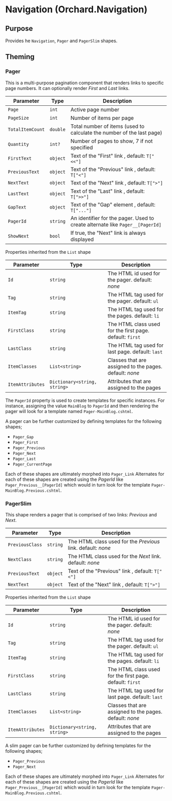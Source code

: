 # Navigation (Orchard.Navigation)

## Purpose

Provides he `Navigation`, `Pager` and `PagerSlim` shapes.

## Theming

### Pager

This is a multi-purpose pagination component that renders links to specific page numbers.
It can optionally render _First_ and _Last_ links.

| Parameter | Type | Description |
| --------- | ---- |------------ |
| `Page` | `int` | Active page number |
| `PageSize` | `int` | Number of items per page |
| `TotalItemCount` | `double` | Total number of items (used to calculate the number of the last page) |
| `Quantity` | `int?` | Number of pages to show, 7 if not specified |
| `FirstText` | `object` | Text of the "First" link , default: `T["<<"]` |
| `PreviousText` | `object` | Text of the "Previous" link , default: `T["<"]`
| `NextText` | `object` | Text of the "Next" link , default: `T[">"]` |
| `LastText` | `object` | Text of the "Last" link , default: `T[">>"]` |
| `GapText` | `object` | Text of the "Gap" element , default: `T["..."]` |
| `PagerId` | `string` | An identifier for the pager. Used to create alternate like `Pager__[PagerId]` |
| `ShowNext` | `bool` | If true, the "Next" link is always displayed |

Properties inherited from the `List` shape

| Parameter | Type | Description |
| --------- | ---- |------------ |
| `Id` | `string` | The HTML id used for the pager. default: _none_ |
| `Tag` | `string` | The HTML tag used for the pager. default: `ul` |
| `ItemTag` | `string` | The HTML tag used for the pages. default: `li` |
| `FirstClass` | `string` | The HTML class used for the first page. default: `first` |
| `LastClass` | `string` | The HTML tag used for last page. default: `last` |
| `ItemClasses` | `List<string>` | Classes that are assigned to the pages. default: _none_ |
| `ItemAttributes` | `Dictionary<string, string>` | Attributes that are assigned to the pages |

The `PagerId` property is used to create templates for specific instances. For instance, assigning
the value `MainBlog` to `PagerId` and then rendering the pager will look for a template named 
`Pager-MainBlog.cshtml`.

A pager can be further customized by defining templates for the following shapes;
- `Pager_Gap`
- `Pager_First`
- `Pager_Previous`
- `Pager_Next`
- `Pager_Last`
- `Pager_CurrentPage`

Each of these shapes are ultimately morphed into `Pager_Link`
Alternates for each of these shapes are created using the _PagerId_ like `Pager_Previous__[PagerId]` which
would in turn look for the template `Pager-MainBlog.Previous.cshtml`.

### PagerSlim

This shape renders a pager that is comprised of two links: _Previous_ and _Next_.

| Parameter | Type | Description |
| --------- | ---- |------------ |
| `PreviousClass` | `string` | The HTML class used for the _Previous_ link. default: _none_ |
| `NextClass` | `string` | The HTML class used for the _Next_ link. default: _none_ |
| `PreviousText` | `object` | Text of the "Previous" link , default: `T["<"]`
| `NextText` | `object` | Text of the "Next" link , default: `T[">"]` |

Properties inherited from the `List` shape

| Parameter | Type | Description |
| --------- | ---- |------------ |
| `Id` | `string` | The HTML id used for the pager. default: _none_ |
| `Tag` | `string` | The HTML tag used for the pager. default: `ul` |
| `ItemTag` | `string` | The HTML tag used for the pages. default: `li` |
| `FirstClass` | `string` | The HTML class used for the first page. default: `first` |
| `LastClass` | `string` | The HTML tag used for last page. default: `last` |
| `ItemClasses` | `List<string>` | Classes that are assigned to the pages. default: _none_ |
| `ItemAttributes` | `Dictionary<string, string>` | Attributes that are assigned to the pages |

A slim pager can be further customized by defining templates for the following shapes;
- `Pager_Previous`
- `Pager_Next`

Each of these shapes are ultimately morphed into `Pager_Link`
Alternates for each of these shapes are created using the _PagerId_ like `Pager_Previous__[PagerId]` which
would in turn look for the template `Pager-MainBlog.Previous.cshtml`.